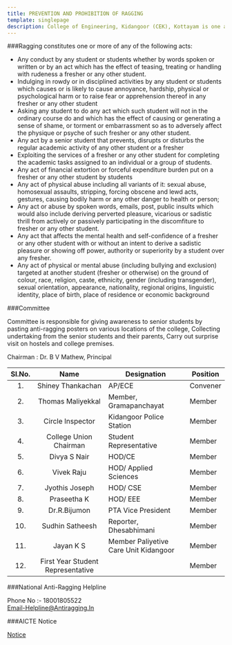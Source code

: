```yaml
---
title: PREVENTION AND PROHIBITION OF RAGGING
template: singlepage
description: College of Engineering, Kidangoor (CEK), Kottayam is one among the premier institutions in the state. The college is governed by the Co-operative Academy of Professional Education established by the Government of Kerala. The admissions are based on the rank obtained by the students in the State Entrance examinations and functioning of the college is according to the rules and regulations formulated by the Government of Kerala.
---
```


###Ragging constitutes one or more of any of the following acts:

- Any conduct by any student or students whether by words spoken or written or by an act which has the effect of teasing, treating or handling       with rudeness a fresher or any other student.
- Indulging in rowdy or in disciplined activities by any student or students which causes or is likely to cause annoyance, hardship, physical or psychological harm or to raise fear or apprehension thereof in any fresher or any other student
- Asking any student to do any act which such student will not in the ordinary course do and which has the effect of causing or generating a sense of shame, or torment or embarrassment so as to adversely affect the physique or psyche of such fresher or any other student.
- Any act by a senior student that prevents, disrupts or disturbs the regular academic activity of any other student or a fresher
- Exploiting the services of a fresher or any other student for completing the academic tasks assigned to an individual or a group of students.
- Any act of financial extortion or forceful expenditure burden put on a fresher or any other student by students
- Any act of physical abuse including all variants of it: sexual abuse, homosexual assaults, stripping, forcing obscene and lewd acts, gestures, causing bodily harm or any other danger to health or person;
- Any act or abuse by spoken words, emails, post, public insults which would also include deriving perverted pleasure, vicarious or sadistic thrill from actively or passively participating in the discomfiture to fresher or any other student.
- Any act that affects the mental health and self-confidence of a fresher or any other student with or without an intent to derive a sadistic pleasure or showing off power, authority or superiority by a student over any fresher.
- Any act of physical or mental abuse (including bullying and exclusion) targeted at another student (fresher or otherwise) on the ground of colour, race, religion, caste, ethnicity, gender (including transgender), sexual orientation, appearance, nationality, regional origins, linguistic identity, place of birth, place of residence or economic background

###Committee

Committee is responsible for giving awareness to senior students by pasting anti-ragging posters on various locations of the college, Collecting undertaking from the senior students and their parents, Carry out surprise visit on hostels and college premises.

Chairman : Dr. B V Mathew, Principal

|    Sl.No.    |    Name    |    Designation    |    Position    |
|:------------:|:---------------------:|---------------------------------|----------------|
|    1.    |    Shiney Thankachan    |    AP/ECE    |    Convener    |
|    2.    |    Thomas Maliyekkal   |    Member, Gramapanchayat    |    Member    |
|    3.    |    Circle Inspector   |   Kidangoor Police Station     |    Member    |
|    4.    |    College Union Chairman   |    Student Representative    |    Member    |
|    5.    |    Divya S Nair    |    HOD/CE    |    Member    |
|    6.    |    Vivek Raju    |    HOD/ Applied Sciences    |    Member    |
|    7.    |    Jyothis Joseph    |    HOD/ CSE    |    Member    |
|    8.    |    Praseetha K   |    HOD/ EEE    |    Member    |
|    9.    |    Dr.R.Bijumon     |    PTA Vice President    |    Member    |
|    10.   |    Sudhin Satheesh    |    Reporter, Dhesabhimani    |    Member    |
|    11.   |    Jayan K S    |    Member Paliyetive Care Unit Kidangoor    |    Member    |
|    12.   |   First Year Student Representative   |   | Member    |

###National Anti-Ragging Helpline

Phone No :- 18001805522<br>
Email-Helpline@Antiragging.In

###AICTE Notice

[Notice](https://www.aicte-india.org/grievance/anti)
